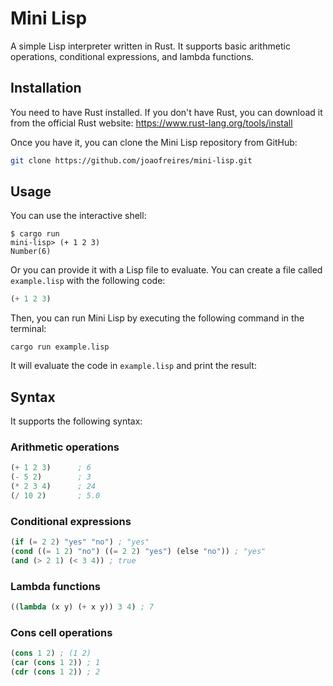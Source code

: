 # Mini Lisp

A simple Lisp interpreter written in Rust. It supports basic arithmetic
operations, conditional expressions, and lambda functions.

## Installation

You need to have Rust installed. If you don't have Rust, you can download it
from the official Rust website: https://www.rust-lang.org/tools/install

Once you have it, you can clone the Mini Lisp repository from GitHub:

```bash
git clone https://github.com/joaofreires/mini-lisp.git
```

## Usage

You can use the interactive shell:

```shell
$ cargo run
mini-lisp> (+ 1 2 3)
Number(6)
```

Or you can provide it with a Lisp file to evaluate. You can create a file called
`example.lisp` with the following code:

```lisp
(+ 1 2 3)
```

Then, you can run Mini Lisp by executing the following command in the terminal:

```shell
cargo run example.lisp
```

It will evaluate the code in `example.lisp` and print the result:

## Syntax

It supports the following syntax:

### Arithmetic operations

```lisp
(+ 1 2 3)      ; 6
(- 5 2)        ; 3
(* 2 3 4)      ; 24
(/ 10 2)       ; 5.0
```

### Conditional expressions

```lisp
(if (= 2 2) "yes" "no") ; "yes"
(cond ((= 1 2) "no") ((= 2 2) "yes") (else "no")) ; "yes"
(and (> 2 1) (< 3 4)) ; true
```

### Lambda functions

```lisp
((lambda (x y) (+ x y)) 3 4) ; 7
```

### Cons cell operations

```lisp
(cons 1 2) ; (1 2)
(car (cons 1 2)) ; 1
(cdr (cons 1 2)) ; 2
```
